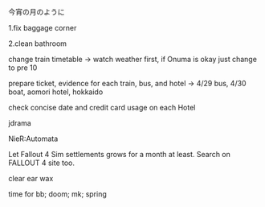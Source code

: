 今宵の月のように

1.fix baggage corner

2.clean bathroom


change train timetable -> watch weather first, if Onuma is okay just change to pre 10

prepare ticket, evidence for each train, bus, and hotel -> 4/29 bus, 4/30 boat, aomori hotel, hokkaido

check concise date and credit card usage on each Hotel

jdrama

NieR:Automata

Let Fallout 4 Sim settlements grows for a month at least. Search on FALLOUT 4 site too.

clear ear wax

time for 
bb;
doom;
mk; spring																												
																																		
																																		
																																		
